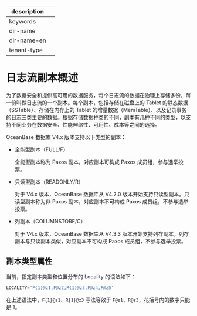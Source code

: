 |description||
|---|---|
|keywords||
|dir-name||
|dir-name-en||
|tenant-type||

# 日志流副本概述

为了数据安全和提供高可用的数据服务，每个日志流的数据在物理上存储多份，每一份叫做日志流的一个副本。每个副本，包括存储在磁盘上的 Tablet 的静态数据（SSTable）、存储在内存上的 Tablet 的增量数据（MemTable）、以及记录事务的日志三类主要的数据。根据存储数据种类的不同，副本有几种不同的类型，以支持不同业务在数据安全、性能伸缩性、可用性、成本等之间的选择。

OceanBase 数据库 V4.x 版本支持以下类型的副本：

* 全能型副本（FULL/F） 

  全能型副本称为 Paxos 副本，对应副本可构成 Paxos 成员组，参与选举投票。

* 只读型副本（READONLY/R）

  对于 V4.x 版本，OceanBase 数据库从 V4.2.0 版本开始支持只读型副本。只读型副本称为非 Paxos 副本，对应副本不可构成 Paxos 成员组，不参与选举投票。

* 列副本（COLUMNSTORE/C）

  对于 V4.x 版本，OceanBase 数据库从 V4.3.3 版本开始支持列存副本。列存副本与只读副本类似，对应副本不可构成 Paxos 成员组，不参与选举投票。

## 副本类型属性

当前，指定副本类型和位置分布的 Locality 的语法如下：

```sql
LOCALITY='F{1}@z1,F@z2,R{1}@z3,F@z4,F@z5'
```

在上述语法中，`F{1}@z1`、`R{1}@z3` 写法等效于 `F@z1`、`R@z3`，花括号内的数字只能是 1。



